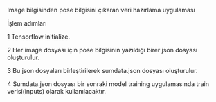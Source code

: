 Image bilgisinden pose bilgisini çıkaran veri hazırlama uygulaması


İşlem adımları

1 Tensorflow initialize.

2 Her image dosyası için pose bilgisinin yazıldığı 
birer json dosyası oluşturulur.

3 Bu json dosyaları birleştirilerek sumdata.json dosyası oluşturulur. 

4 Sumdata.json dosyası bir sonraki model training uygulamasında train verisi(inputs) olarak kullanılacaktır.